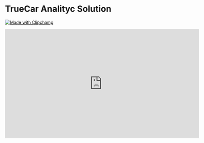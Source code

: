 # TrueCar Analityc Solution

[![Made with Clipchamp](https://clipchamp.com/e.svg)](https://clipchamp.com/watch/PDilxtgXkNT?utm_source=embed&utm_medium=embed&utm_campaign=watch)

<iframe allow="autoplay;" allowfullscreen style="border:none" src="https://clipchamp.com/watch/PDilxtgXkNT/embed" width="640" height="360"></iframe>
